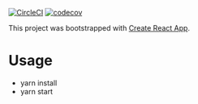 [![CircleCI](https://circleci.com/gh/wintermuted/trimet-arrivals/tree/master.svg?style=svg)](https://circleci.com/gh/wintermuted/trimet-arrivals/tree/master)
[![codecov](https://codecov.io/gh/wintermuted/trimet-arrivals/branch/master/graph/badge.svg)](https://codecov.io/gh/wintermuted/trimet-arrivals)

This project was bootstrapped with [Create React App](https://github.com/facebookincubator/create-react-app).

# Usage

- yarn install
- yarn start
